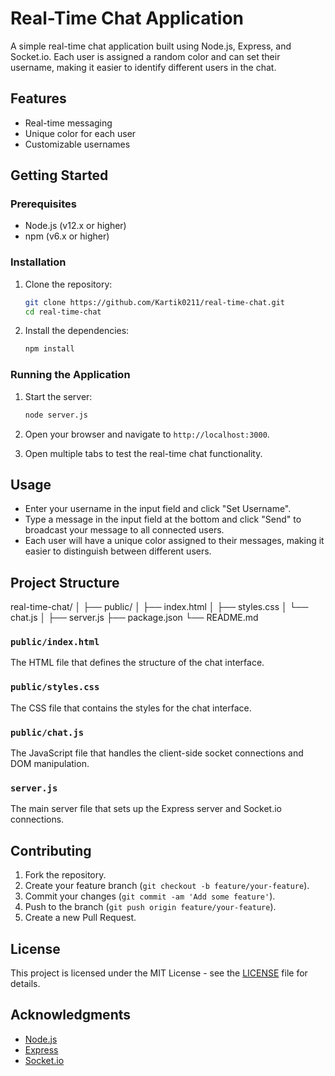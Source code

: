# Real-Time Chat Application

A simple real-time chat application built using Node.js, Express, and Socket.io. Each user is assigned a random color and can set their username, making it easier to identify different users in the chat.

## Features

- Real-time messaging
- Unique color for each user
- Customizable usernames

## Getting Started

### Prerequisites

- Node.js (v12.x or higher)
- npm (v6.x or higher)

### Installation

1. Clone the repository:

    ```bash
    git clone https://github.com/Kartik0211/real-time-chat.git
    cd real-time-chat
    ```

2. Install the dependencies:

    ```bash
    npm install
    ```

### Running the Application

1. Start the server:

    ```bash
    node server.js
    ```

2. Open your browser and navigate to `http://localhost:3000`.

3. Open multiple tabs to test the real-time chat functionality.

## Usage

- Enter your username in the input field and click "Set Username".
- Type a message in the input field at the bottom and click "Send" to broadcast your message to all connected users.
- Each user will have a unique color assigned to their messages, making it easier to distinguish between different users.

## Project Structure
real-time-chat/
│
├── public/
│ ├── index.html
│ ├── styles.css
│ └── chat.js
│
├── server.js
├── package.json
└── README.md

### `public/index.html`

The HTML file that defines the structure of the chat interface.

### `public/styles.css`

The CSS file that contains the styles for the chat interface.

### `public/chat.js`

The JavaScript file that handles the client-side socket connections and DOM manipulation.

### `server.js`

The main server file that sets up the Express server and Socket.io connections.

## Contributing

1. Fork the repository.
2. Create your feature branch (`git checkout -b feature/your-feature`).
3. Commit your changes (`git commit -am 'Add some feature'`).
4. Push to the branch (`git push origin feature/your-feature`).
5. Create a new Pull Request.

## License

This project is licensed under the MIT License - see the [LICENSE](LICENSE) file for details.

## Acknowledgments

- [Node.js](https://nodejs.org/)
- [Express](https://expressjs.com/)
- [Socket.io](https://socket.io/)


